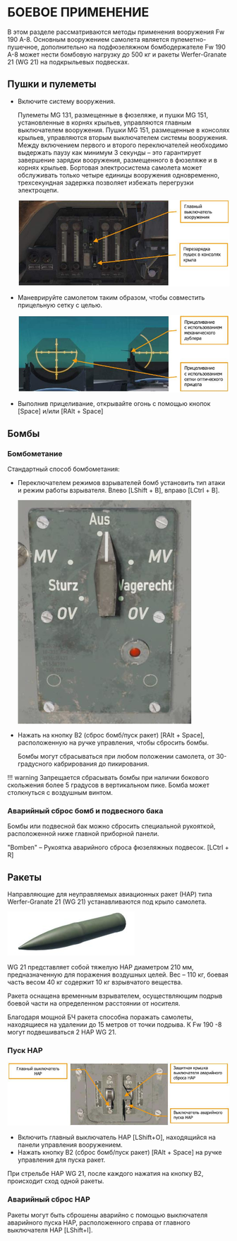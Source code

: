 # БОЕВОЕ ПРИМЕНЕНИЕ

В этом разделе рассматриваются методы применения вооружения Fw 190 A-8.
Основным вооружением самолета является пулеметно-пушечное, дополнительно
на подфюзеляжном бомбодержателе Fw 190 A-8 может нести бомбовую нагрузку
до 500 кг и ракеты Werfer-Granate 21 (WG 21) на подкрыльевых подвесках.


## Пушки и пулеметы

- Включите систему вооружения.

    Пулеметы MG 131, размещенные в фюзеляже, и пушки MG 151, установленные в корнях
    крыльев, управляются главным выключателем вооружения.
    Пушки MG 151, размещенные в консолях крыльев, управляются вторым выключателем
    системы вооружения.<br>
    Между включением первого и второго переключателей необходимо выдержать паузу как
    минимум 3 секунды – это гарантирует завершение зарядки вооружения, размещенного
    в фюзеляже и в корнях крыльев. Бортовая электросистема самолета может обслуживать
    только четыре единицы вооружения одновременно, трехсекундная задержка позволяет
    избежать перегрузки электроцепи.

    ![     ](img/-121-1.jpg)

- Маневрируйте самолетом таким образом, чтобы совместить прицельную сетку с целью.

    ![     ](img/-121-2.jpg)

- Выполнив прицеливание, открывайте огонь с помощью кнопок [Space] и/или [RAlt + Space]

## Бомбы

### Бомбометание

Стандартный способ бомбометания:

- Переключателем режимов взрывателей бомб установить тип атаки и режим работы
    взрывателя. Влево [LShift + B], вправо [LCtrl + B].

    ![     ](img/-122-518.jpg)

- Нажать на кнопку В2 (сброс бомб/пуск ракет) [RAlt + Space], расположенную на ручке
    управления, чтобы сбросить бомбы.

    Бомбы могут сбрасываться при любом положении самолета, от 30-градусного
    кабрирования до пикирования.

!!! warning
    Запрещается сбрасывать бомбы при наличии бокового скольжения более 5 градусов
           в вертикальном пике. Бомба может столкнуться с воздушным винтом.


### Аварийный сброс бомб и подвесного бака

Бомбы или подвесной бак можно сбросить специальной рукояткой, расположенной ниже
главной приборной панели.

"Bomben" – Рукоятка аварийного сброса фюзеляжных подвесок. [LCtrl + R]

## Ракеты

Направляющие для неуправляемых авиационных ракет (НАР) типа Werfer-Granate 21 (WG 21)
устанавливаются под крыло самолета.

![](img/-123-519.jpg)

WG 21 представляет собой тяжелую НАР диаметром 210 мм, предназначенную для поражения
воздушных целей. Вес – 110 кг, боевая часть весом 40 кг содержит 10 кг взрывчатого
вещества.

Ракета оснащена временным взрывателем, осуществляющим подрыв боевой части
на определенном расстоянии от носителя.

Благодаря мощной БЧ ракета способна поражать самолеты, находящиеся на удалении
до 15 метров от точки подрыва. К Fw 190 -8 могут подвешиваться 2 НАР WG 21.


### Пуск НАР

![](img/-123-1.jpg)

- Включить главный выключатель НАР [LShift+O], находящийся на панели управления
    вооружением.
- Нажать кнопку В2 (сброс бомб/пуск ракет) [RAlt + Space] на ручке управления для пуска
    ракет.

При стрельбе НАР WG 21, после каждого нажатия на кнопку В2, происходит сход одной ракеты.


### Аварийный сброс НАР

Ракеты могут быть сброшены аварийно с помощью выключателя аварийного пуска НАР,
расположенного справа от главного выключателя НАР [LShift+I].

